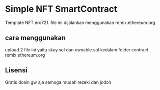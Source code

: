 # Simple NFT SmartContract

Template NFT erc721. file ini dijalankan menggunakan remix.ethereum.org



## cara menggunakan

upload 2 file ini yaitu skuy.sol dan ownable.sol kedalam folder contract remix.ethereum.org



## Lisensi

Gratis doain gw aja semoga mudah rezeki dan jodoh
